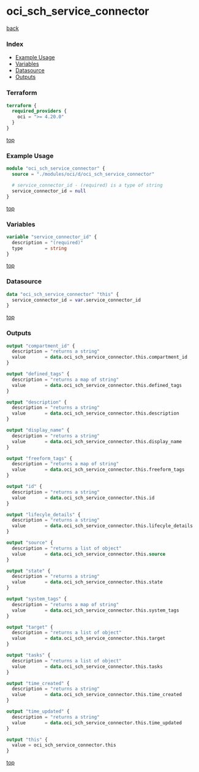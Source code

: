# oci_sch_service_connector

[back](../oci.md)

### Index

- [Example Usage](#example-usage)
- [Variables](#variables)
- [Datasource](#datasource)
- [Outputs](#outputs)

### Terraform

```terraform
terraform {
  required_providers {
    oci = ">= 4.20.0"
  }
}
```

[top](#index)

### Example Usage

```terraform
module "oci_sch_service_connector" {
  source = "./modules/oci/d/oci_sch_service_connector"

  # service_connector_id - (required) is a type of string
  service_connector_id = null
}
```

[top](#index)

### Variables

```terraform
variable "service_connector_id" {
  description = "(required)"
  type        = string
}
```

[top](#index)

### Datasource

```terraform
data "oci_sch_service_connector" "this" {
  service_connector_id = var.service_connector_id
}
```

[top](#index)

### Outputs

```terraform
output "compartment_id" {
  description = "returns a string"
  value       = data.oci_sch_service_connector.this.compartment_id
}

output "defined_tags" {
  description = "returns a map of string"
  value       = data.oci_sch_service_connector.this.defined_tags
}

output "description" {
  description = "returns a string"
  value       = data.oci_sch_service_connector.this.description
}

output "display_name" {
  description = "returns a string"
  value       = data.oci_sch_service_connector.this.display_name
}

output "freeform_tags" {
  description = "returns a map of string"
  value       = data.oci_sch_service_connector.this.freeform_tags
}

output "id" {
  description = "returns a string"
  value       = data.oci_sch_service_connector.this.id
}

output "lifecyle_details" {
  description = "returns a string"
  value       = data.oci_sch_service_connector.this.lifecyle_details
}

output "source" {
  description = "returns a list of object"
  value       = data.oci_sch_service_connector.this.source
}

output "state" {
  description = "returns a string"
  value       = data.oci_sch_service_connector.this.state
}

output "system_tags" {
  description = "returns a map of string"
  value       = data.oci_sch_service_connector.this.system_tags
}

output "target" {
  description = "returns a list of object"
  value       = data.oci_sch_service_connector.this.target
}

output "tasks" {
  description = "returns a list of object"
  value       = data.oci_sch_service_connector.this.tasks
}

output "time_created" {
  description = "returns a string"
  value       = data.oci_sch_service_connector.this.time_created
}

output "time_updated" {
  description = "returns a string"
  value       = data.oci_sch_service_connector.this.time_updated
}

output "this" {
  value = oci_sch_service_connector.this
}
```

[top](#index)